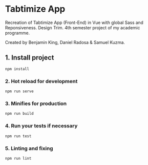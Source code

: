# Tabtimize App


Recreation of Tabtimize App (Front-End) in Vue with global Sass and Reponsiveness. Design Trim. 4th semester project of my academic programme.

Created by Benjamin King, Daniel Radosa & Samuel Kuzma.


## 1. Install project
```
npm install
```

### 2. Hot reload for development
```
npm run serve
```

### 3. Minifies for production
```
npm run build
```

### 4. Run your tests if necessary
```
npm run test
```

### 5. Linting and fixing
```
npm run lint
```


